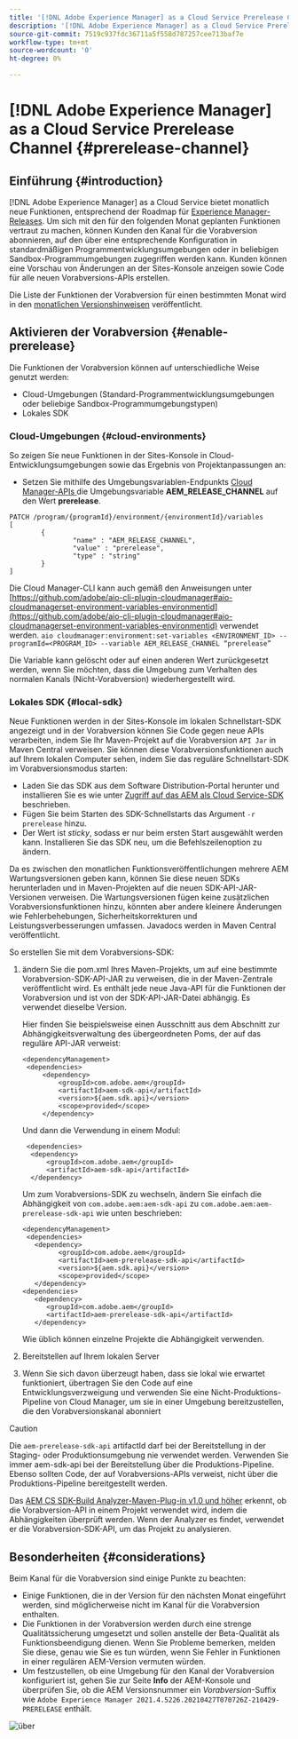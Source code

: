 ```yaml
---
title: '[!DNL Adobe Experience Manager] as a Cloud Service Prerelease Channel'
description: '[!DNL Adobe Experience Manager] as a Cloud Service Prerelease Channel'
source-git-commit: 7519c937fdc36711a5f558d787257cee713baf7e
workflow-type: tm+mt
source-wordcount: '0'
ht-degree: 0%

---
```



# [!DNL Adobe Experience Manager] as a Cloud Service Prerelease Channel  {#prerelease-channel}


## Einführung {#introduction}

[!DNL Adobe Experience Manager] as a Cloud Service bietet monatlich neue Funktionen, entsprechend der Roadmap für  [Experience Manager-Releases](https://experienceleague.adobe.com/docs/experience-manager-release-information/aem-release-updates/update-releases-roadmap.html?lang=en#aem-as-cloud-service). Um sich mit den für den folgenden Monat geplanten Funktionen vertraut zu machen, können Kunden den Kanal für die Vorabversion abonnieren, auf den über eine entsprechende Konfiguration in standardmäßigen Programmentwicklungsumgebungen oder in beliebigen Sandbox-Programmumgebungen zugegriffen werden kann. Kunden können eine Vorschau von Änderungen an der Sites-Konsole anzeigen sowie Code für alle neuen Vorabversions-APIs erstellen.

Die Liste der Funktionen der Vorabversion für einen bestimmten Monat wird in den [monatlichen Versionshinweisen](/help/release-notes/release-notes-cloud/release-notes-current.md) veröffentlicht.

## Aktivieren der Vorabversion {#enable-prerelease}

Die Funktionen der Vorabversion können auf unterschiedliche Weise genutzt werden:

* Cloud-Umgebungen (Standard-Programmentwicklungsumgebungen oder beliebige Sandbox-Programmumgebungstypen)
* Lokales SDK

### Cloud-Umgebungen {#cloud-environments}

So zeigen Sie neue Funktionen in der Sites-Konsole in Cloud-Entwicklungsumgebungen sowie das Ergebnis von Projektanpassungen an:

* Setzen Sie mithilfe des Umgebungsvariablen-Endpunkts [Cloud Manager-APIs ](https://www.adobe.io/apis/experiencecloud/cloud-manager/api-reference.html#/Variables/patchEnvironmentVariables) die Umgebungsvariable **AEM_RELEASE_CHANNEL** auf den Wert **prerelease**.

```
PATCH /program/{programId}/environment/{environmentId}/variables
[
        {
                "name" : "AEM_RELEASE_CHANNEL",
                "value" : "prerelease",
                "type" : "string"
        }
]
```

Die Cloud Manager-CLI kann auch gemäß den Anweisungen unter [https://github.com/adobe/aio-cli-plugin-cloudmanager#aio-cloudmanagerset-environment-variables-environmentid](https://github.com/adobe/aio-cli-plugin-cloudmanager#aio-cloudmanagerset-environment-variables-environmentid) verwendet werden.
```aio cloudmanager:environment:set-variables <ENVIRONMENT_ID> --programId=<PROGRAM_ID> --variable AEM_RELEASE_CHANNEL “prerelease”```


Die Variable kann gelöscht oder auf einen anderen Wert zurückgesetzt werden, wenn Sie möchten, dass die Umgebung zum Verhalten des normalen Kanals (Nicht-Vorabversion) wiederhergestellt wird.

### Lokales SDK {#local-sdk}

Neue Funktionen werden in der Sites-Konsole im lokalen Schnellstart-SDK angezeigt und in der Vorabversion können Sie Code gegen neue APIs verarbeiten, indem Sie Ihr Maven-Projekt auf die Vorabversion `API Jar` in Maven Central verweisen. Sie können diese Vorabversionsfunktionen auch auf Ihrem lokalen Computer sehen, indem Sie das reguläre Schnellstart-SDK im Vorabversionsmodus starten:

* Laden Sie das SDK aus dem Software Distribution-Portal herunter und installieren Sie es wie unter [Zugriff auf das AEM als Cloud Service-SDK](/help/implementing/developing/aem-as-a-cloud-service-sdk.md#accessing-the-aem-as-a-cloud-service-sdk.) beschrieben.
* Fügen Sie beim Starten des SDK-Schnellstarts das Argument `-r prerelease` hinzu.
* Der Wert ist *sticky*, sodass er nur beim ersten Start ausgewählt werden kann. Installieren Sie das SDK neu, um die Befehlszeilenoption zu ändern.

Da es zwischen den monatlichen Funktionsveröffentlichungen mehrere AEM Wartungsversionen geben kann, können Sie diese neuen SDKs herunterladen und in Maven-Projekten auf die neuen SDK-API-JAR-Versionen verweisen. Die Wartungsversionen fügen keine zusätzlichen Vorabversionsfunktionen hinzu, könnten aber andere kleinere Änderungen wie Fehlerbehebungen, Sicherheitskorrekturen und Leistungsverbesserungen umfassen.
Javadocs werden in Maven Central veröffentlicht.

So erstellen Sie mit dem Vorabversions-SDK:

1. ändern Sie die pom.xml Ihres Maven-Projekts, um auf eine bestimmte Vorabversion-SDK-API-JAR zu verweisen, die in der Maven-Zentrale veröffentlicht wird. Es enthält jede neue Java-API für die Funktionen der Vorabversion und ist von der SDK-API-JAR-Datei abhängig. Es verwendet dieselbe Version.

   Hier finden Sie beispielsweise einen Ausschnitt aus dem Abschnitt zur Abhängigkeitsverwaltung des übergeordneten Poms, der auf das reguläre API-JAR verweist:

   ```
   <dependencyManagement>
    <dependencies>
        <dependency>
            <groupId>com.adobe.aem</groupId>
            <artifactId>aem-sdk-api</artifactId>
            <version>${aem.sdk.api}</version>
            <scope>provided</scope>
        </dependency>
   ```

   Und dann die Verwendung in einem Modul:

   ```
    <dependencies>
     <dependency>
         <groupId>com.adobe.aem</groupId>
         <artifactId>aem-sdk-api</artifactId>
     </dependency>
   ```

   Um zum Vorabversions-SDK zu wechseln, ändern Sie einfach die Abhängigkeit von `com.adobe.aem:aem-sdk-api` zu `com.adobe.aem:aem-prerelease-sdk-api` wie unten beschrieben:

   ```
   <dependencyManagement>
    <dependencies>
      <dependency>
            <groupId>com.adobe.aem</groupId>
            <artifactId>aem-prerelease-sdk-api</artifactId>
            <version>${aem.sdk.api}</version>
            <scope>provided</scope>
      </dependency>
   <dependencies>
      <dependency>
         <groupId>com.adobe.aem</groupId>
         <artifactId>aem-prerelease-sdk-api</artifactId>
      </dependency>
   ```

   Wie üblich können einzelne Projekte die Abhängigkeit verwenden.

1. Bereitstellen auf Ihrem lokalen Server
1. Wenn Sie sich davon überzeugt haben, dass sie lokal wie erwartet funktioniert, übertragen Sie den Code auf eine Entwicklungsverzweigung und verwenden Sie eine Nicht-Produktions-Pipeline von Cloud Manager, um sie in einer Umgebung bereitzustellen, die den Vorabversionskanal abonniert

>[!CAUTION]
> 
> Die `aem-prerelease-sdk-api` artifactId darf bei der Bereitstellung in der Staging- oder Produktionsumgebung nie verwendet werden. Verwenden Sie immer aem-sdk-api bei der Bereitstellung über die Produktions-Pipeline. Ebenso sollten Code, der auf Vorabversions-APIs verweist, nicht über die Produktions-Pipeline bereitgestellt werden.

Das [AEM CS SDK-Build Analyzer-Maven-Plug-in v1.0 und höher](https://experienceleague.adobe.com/docs/experience-manager-core-components/using/developing/archetype/build-analyzer-maven-plugin.html?lang=de#developing) erkennt, ob die Vorabversion-API in einem Projekt verwendet wird, indem die Abhängigkeiten überprüft werden. Wenn der Analyzer es findet, verwendet er die Vorabversion-SDK-API, um das Projekt zu analysieren.

## Besonderheiten {#considerations}

Beim Kanal für die Vorabversion sind einige Punkte zu beachten:

* Einige Funktionen, die in der Version für den nächsten Monat eingeführt werden, sind möglicherweise nicht im Kanal für die Vorabversion enthalten.
* Die Funktionen in der Vorabversion werden durch eine strenge Qualitätssicherung umgesetzt und sollen anstelle der Beta-Qualität als Funktionsbeendigung dienen. Wenn Sie Probleme bemerken, melden Sie diese, genau wie Sie es tun würden, wenn Sie Fehler in Funktionen in einer regulären AEM-Version vermuten würden.
* Um festzustellen, ob eine Umgebung für den Kanal der Vorabversion konfiguriert ist, gehen Sie zur Seite **Info** der AEM-Konsole und überprüfen Sie, ob die AEM Versionsnummer ein *Vorabversion*-Suffix wie ```Adobe Experience Manager 2021.4.5226.20210427T070726Z-210429-PRERELEASE``` enthält.

![über](/help/release-notes/assets/about.png)
